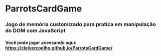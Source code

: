 # ParrotsCardGame
### Jogo de memória customizado para pratica em manipulação do DOM com JavaScript
#### Você pode jogar acessando aqui: https://cleivercoelho.github.io/ParrotsCardGame/
